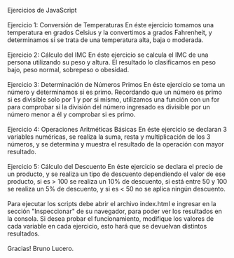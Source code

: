 Ejercicios de JavaScript 
<br>
<br>
Ejercicio 1: Conversión de Temperaturas
En éste ejercicio tomamos una temperatura en grados Celsius y la convertimos a grados Fahrenheit, y determinamos si se trata de una temperatura alta, baja o moderada. 
<br>
<br>
Ejercicio 2: Cálculo del IMC
En éste ejercicio se calcula el IMC de una persona utilizando su peso y altura. El resultado lo clasificamos en peso bajo, peso normal, sobrepeso o obesidad.
<br>
<br>
Ejercicio 3: Determinación de Números Primos
En éste ejercicio se toma un número y determinamos si es primo. Recordando que un número es primo si es divisible solo por 1 y por si mismo, utilizamos una función con un for para comprobar si la división del número ingresado es divisible por un número menor a él y comprobar si es primo. 
<br>
<br>
Ejercicio 4: Operaciones Aritméticas Básicas
En éste ejercicio se declaran 3 variables numéricas, se realiza la suma, resta y multiplicación de los 3 números, y se determina y muestra el resultado de la operación con mayor resultado.
<br>
<br>
Ejercicio 5: Cálculo del Descuento
En éste ejercicio se declara el precio de un producto, y se realiza un tipo de descuento dependiendo el valor de ese producto, si es > 100 se realiza un 10% de descuento, si está entre 50 y 100 se realiza un 5% de descuento, y si es < 50 no se aplica ningún descuento. 
<br>
<br>
Para ejecutar los scripts debe abrir el archivo index.html e ingresar en la sección "Inspeccionar" de su navegador, para poder ver los resultados en la consola. Si desea probar el funcionamiento, modifique los valores de cada variable en cada ejercicio, esto hará que se devuelvan distintos resultados. 
<br>
<br>
Gracias! Bruno Lucero. 
